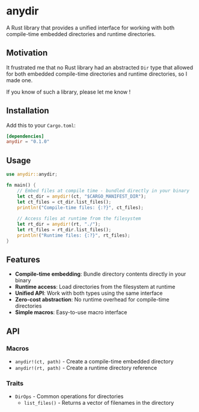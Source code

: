 # anydir

A Rust library that provides a unified interface for working with both compile-time embedded directories and runtime directories.


## Motivation

It frustrated me that no Rust library had an abstracted `Dir` type that allowed for both embedded compile-time directories and runtime directories, so I made one.

If you know of such a library, please let me know !

## Installation

Add this to your `Cargo.toml`:

```toml
[dependencies]
anydir = "0.1.0"
```

## Usage

```rust
use anydir::anydir;

fn main() {
    // Embed files at compile time - bundled directly in your binary
    let ct_dir = anydir!(ct, "$CARGO_MANIFEST_DIR");
    let ct_files = ct_dir.list_files();
    println!("Compile-time files: {:?}", ct_files);
    
    // Access files at runtime from the filesystem
    let rt_dir = anydir!(rt, "./");
    let rt_files = rt_dir.list_files();
    println!("Runtime files: {:?}", rt_files);
}
```

## Features

- **Compile-time embedding**: Bundle directory contents directly in your binary
- **Runtime access**: Load directories from the filesystem at runtime
- **Unified API**: Work with both types using the same interface
- **Zero-cost abstraction**: No runtime overhead for compile-time directories
- **Simple macros**: Easy-to-use macro interface

## API

### Macros

- `anydir!(ct, path)` - Create a compile-time embedded directory
- `anydir!(rt, path)` - Create a runtime directory reference

### Traits

- `DirOps` - Common operations for directories
  - `list_files()` - Returns a vector of filenames in the directory
